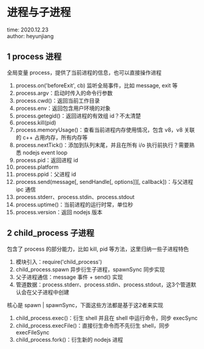 # 进程与子进程

time: 2020.12.23  
author: heyunjiang

## 1 process 进程

全局变量 process，提供了当前进程的信息，也可以直接操作进程

1. process.on('beforeExit', cb) 监听全局事件，比如 message, exit 等
2. process.argv：启动时传入的命令行参数
3. process.cwd()：返回当前工作目录
4. process.env：返回包含用户环境的对象
5. process.getegid()：返回进程的有效组 id？不太清楚
6. process.kill(pid)
7. process.memoryUsage()：查看当前进程内存使用情况，包含 v8，v8 关联的 c++ 占用内存，所有内存等
8. process.nextTick()：添加到队列末尾，并且在所有 i/o 执行前执行？需要熟悉 nodejs event loop
9. process.pid：返回进程 id
10. process.platform
11. process.ppid：父进程 id
12. process.send(message[, sendHandle[, options]][, callback])：与父进程 ipc 通信
13. process.stderr、process.stdin、process.stdout
14. process.uptime()：当前进程的运行时常，单位秒
15. process.version：返回 nodejs 版本

## 2 child_process 子进程

包含了 process 的部分能力，比如 kill, pid 等方法，这里归纳一些子进程特色

1. 模块引入：require('child_process')
2. child_process.spawn 异步衍生子进程，spawnSync 同步实现
3. 父子进程通信：message 事件 + send() 实现
4. 管道数据：process.stderr、process.stdin、process.stdout，这3个管道默认会在父子进程中创建

核心是 spawn | spawnSync，下面这些方法都是基于这2者来实现

1. child_process.exec()：衍生 shell 并且在 shell 中运行命令，同步 execSync
2. child_process.execFile()：直接衍生命令而不先衍生 shell，同步 execFileSync
3. child_process.fork()：衍生新的 nodejs 进程
